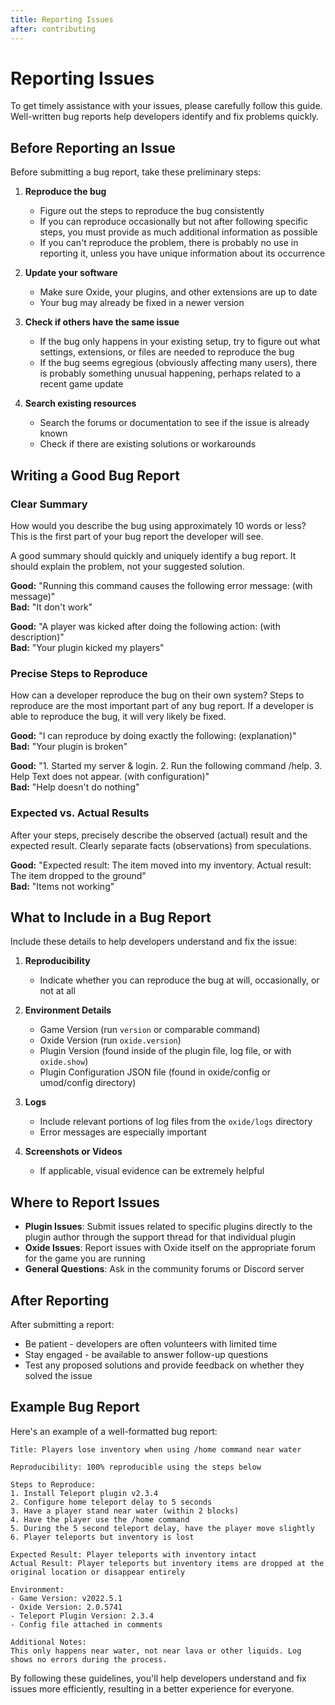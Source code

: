 ```yaml
---
title: Reporting Issues
after: contributing
---
```


# Reporting Issues

To get timely assistance with your issues, please carefully follow this guide. Well-written bug reports help developers identify and fix problems quickly.

## Before Reporting an Issue

Before submitting a bug report, take these preliminary steps:

1. **Reproduce the bug**

   - Figure out the steps to reproduce the bug consistently
   - If you can reproduce occasionally but not after following specific steps, you must provide as much additional information as possible
   - If you can't reproduce the problem, there is probably no use in reporting it, unless you have unique information about its occurrence

2. **Update your software**

   - Make sure Oxide, your plugins, and other extensions are up to date
   - Your bug may already be fixed in a newer version

3. **Check if others have the same issue**

   - If the bug only happens in your existing setup, try to figure out what settings, extensions, or files are needed to reproduce the bug
   - If the bug seems egregious (obviously affecting many users), there is probably something unusual happening, perhaps related to a recent game update

4. **Search existing resources**
   - Search the forums or documentation to see if the issue is already known
   - Check if there are existing solutions or workarounds

## Writing a Good Bug Report

### Clear Summary

How would you describe the bug using approximately 10 words or less? This is the first part of your bug report the developer will see.

A good summary should quickly and uniquely identify a bug report. It should explain the problem, not your suggested solution.

**Good:** "Running this command causes the following error message: (with message)"  
**Bad:** "It don't work"

**Good:** "A player was kicked after doing the following action: (with description)"  
**Bad:** "Your plugin kicked my players"

### Precise Steps to Reproduce

How can a developer reproduce the bug on their own system? Steps to reproduce are the most important part of any bug report. If a developer is able to reproduce the bug, it will very likely be fixed.

**Good:** "I can reproduce by doing exactly the following: (explanation)"  
**Bad:** "Your plugin is broken"

**Good:** "1. Started my server & login. 2. Run the following command /help. 3. Help Text does not appear. (with configuration)"  
**Bad:** "Help doesn't do nothing"

### Expected vs. Actual Results

After your steps, precisely describe the observed (actual) result and the expected result. Clearly separate facts (observations) from speculations.

**Good:** "Expected result: The item moved into my inventory. Actual result: The item dropped to the ground"  
**Bad:** "Items not working"

## What to Include in a Bug Report

Include these details to help developers understand and fix the issue:

1. **Reproducibility**

   - Indicate whether you can reproduce the bug at will, occasionally, or not at all

2. **Environment Details**

   - Game Version (run `version` or comparable command)
   - Oxide Version (run `oxide.version`)
   - Plugin Version (found inside of the plugin file, log file, or with `oxide.show`)
   - Plugin Configuration JSON file (found in oxide/config or umod/config directory)

3. **Logs**

   - Include relevant portions of log files from the `oxide/logs` directory
   - Error messages are especially important

4. **Screenshots or Videos**
   - If applicable, visual evidence can be extremely helpful

## Where to Report Issues

- **Plugin Issues**: Submit issues related to specific plugins directly to the plugin author through the support thread for that individual plugin
- **Oxide Issues**: Report issues with Oxide itself on the appropriate forum for the game you are running
- **General Questions**: Ask in the community forums or Discord server

## After Reporting

After submitting a report:

- Be patient - developers are often volunteers with limited time
- Stay engaged - be available to answer follow-up questions
- Test any proposed solutions and provide feedback on whether they solved the issue

## Example Bug Report

Here's an example of a well-formatted bug report:

```
Title: Players lose inventory when using /home command near water

Reproducibility: 100% reproducible using the steps below

Steps to Reproduce:
1. Install Teleport plugin v2.3.4
2. Configure home teleport delay to 5 seconds
3. Have a player stand near water (within 2 blocks)
4. Have the player use the /home command
5. During the 5 second teleport delay, have the player move slightly
6. Player teleports but inventory is lost

Expected Result: Player teleports with inventory intact
Actual Result: Player teleports but inventory items are dropped at the original location or disappear entirely

Environment:
- Game Version: v2022.5.1
- Oxide Version: 2.0.5741
- Teleport Plugin Version: 2.3.4
- Config file attached in comments

Additional Notes:
This only happens near water, not near lava or other liquids. Log shows no errors during the process.
```

By following these guidelines, you'll help developers understand and fix issues more efficiently, resulting in a better experience for everyone.
